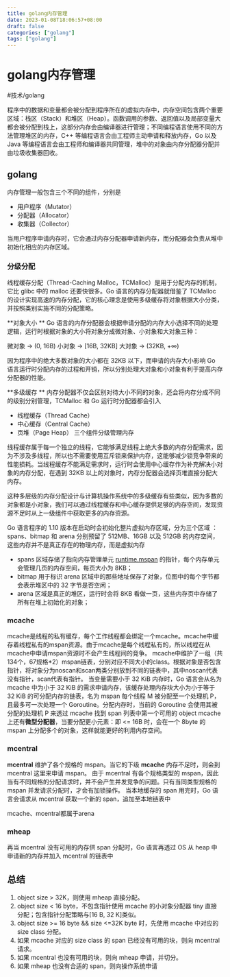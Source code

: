 ```yaml
---
title: golang内存管理
date: 2023-01-08T18:06:57+08:00
draft: false
categories: ["golang"]
tags: ["golang"]
---
```


# golang内存管理
#技术/golang

程序中的数据和变量都会被分配到程序所在的虚拟内存中，内存空间包含两个重要区域：栈区（Stack）和堆区（Heap）。函数调用的参数、返回值以及局部变量大都会被分配到栈上，这部分内存会由编译器进行管理；不同编程语言使用不同的方法管理堆区的内存，C++ 等编程语言会由工程师主动申请和释放内存，Go 以及 Java 等编程语言会由工程师和编译器共同管理，堆中的对象由内存分配器分配并由垃圾收集器回收。

## golang
内存管理一般包含三个不同的组件，分别是
- 用户程序（Mutator）
- 分配器（Allocator）
- 收集器（Collector）

当用户程序申请内存时，它会通过内存分配器申请新内存，而分配器会负责从堆中初始化相应的内存区域。

### 分级分配 
线程缓存分配（Thread-Caching Malloc，TCMalloc）是用于分配内存的机制，它比 glibc 中的 malloc 还要快很多。Go 语言的内存分配器就借鉴了 TCMalloc 的设计实现高速的内存分配，它的核心理念是使用多级缓存将对象根据大小分类，并按照类别实施不同的分配策略。

**对象大小 **
Go 语言的内存分配器会根据申请分配的内存大小选择不同的处理逻辑，运行时根据对象的大小将对象分成微对象、小对象和大对象三种：

微对象 -> (0, 16B)
小对象 -> [16B, 32KB]
大对象 -> (32KB, +∞)

因为程序中的绝大多数对象的大小都在 32KB 以下，而申请的内存大小影响 Go 语言运行时分配内存的过程和开销，所以分别处理大对象和小对象有利于提高内存分配器的性能。

**多级缓存 **
内存分配器不仅会区别对待大小不同的对象，还会将内存分成不同的级别分别管理，TCMalloc 和 Go 运行时分配器都会引入
- 线程缓存（Thread Cache）
- 中心缓存（Central Cache）
- 页堆（Page Heap）
三个组件分级管理内存

线程缓存属于每一个独立的线程，它能够满足线程上绝大多数的内存分配需求，因为不涉及多线程，所以也不需要使用互斥锁来保护内存，这能够减少锁竞争带来的性能损耗。当线程缓存不能满足需求时，运行时会使用中心缓存作为补充解决小对象的内存分配，在遇到 32KB 以上的对象时，内存分配器会选择页堆直接分配大内存。

这种多层级的内存分配设计与计算机操作系统中的多级缓存有些类似，因为多数的对象都是小对象，我们可以通过线程缓存和中心缓存提供足够的内存空间，发现资源不足时从上一级组件中获取更多的内存资源。

Go 语言程序的 1.10 版本在启动时会初始化整片虚拟内存区域，分为三个区域 ：spans、bitmap 和 arena 分别预留了 512MB、16GB 以及 512GB 的内存空间，这些内存并不是真正存在的物理内存，而是虚拟内存

* spans 区域存储了指向内存管理单元  [runtime.mspan](https://draveness.me/golang/tree/runtime.mspan)  的指针，每个内存单元会管理几页的内存空间，每页大小为 8KB；
* bitmap 用于标识 arena 区域中的那些地址保存了对象，位图中的每个字节都会表示堆区中的 32 字节是否空闲；
* arena 区域是真正的堆区，运行时会将 8KB 看做一页，这些内存页中存储了所有在堆上初始化的对象；

### mcache
mcache是线程的私有缓存，每个工作线程都会绑定一个mcache。mcache中缓存着线程私有的mspan资源。由于mcache是每个线程私有的，所以线程在从mcache中申请mspan资源时不会产生线程间的竞争。
mcache中维护了一组（共134个，67规格*2）mspan链表，分别对应不同大小的class。根据对象是否包含指针，将对象分为noscan和scan两类分别放到不同的链表中，其中noscan代表没有指针，scan代表有指针。
当变量需要小于 32 KiB 内存时，Go 语言会从名为 mcache 中为小于 32 KiB 的需求申请内存，该缓存处理内存块大小为小于等于 32 KiB 的可分配内存的链表，名为 mspan
每个线程 M 被分配至一个处理机 P，且最多可一次处理一个 Goroutine。分配内存时，当前的 Goroutine 会使用其被分配的处理机 P 来透过 mcache 找到 span 列表中第一个可用的 object
mcache 上还有**微型分配器**，当要分配更小元素：即 <= 16B 时，会在一个 8byte 的 mspan 上分配多个的对象，这样就能更好的利用内存空间。

### mcentral
**mcentral** 维护了各个规格的 mspan。当它的下级 **mcache** 内存不足时，则会到 mcentral 这里来申请 mspan。
由于 mcentral 有各个规格类型的 mspan，因此当有不同规格的分配请求时，并不会产生并发竞争的问题。只有当同类型规格的 mspan 并发请求分配时，才会有加锁操作。
当本地缓存的 span 用完时，Go 语言会请求从 mcentral 获取一个新的 span，追加至本地链表中

mcache、mcentral都属于arena

### mheap
再当 mcentral 没有可用的内存供 span 分配时，Go 语言再透过 OS 从 heap 中申请新的内存并加入 mcentral 的链表中


## 总结
1. object size > 32K，则使用 mheap 直接分配。 
2. object size < 16 byte，不包含指针使用 mcache 的小对象分配器 tiny 直接分配；包含指针分配策略与[16 B, 32 K]类似。 
3. object size >= 16 byte && size <=32K byte 时，先使用 mcache 中对应的 size class 分配。 
4. 如果 mcache 对应的 size class 的 span 已经没有可用的块，则向 mcentral 请求。 
5. 如果 mcentral 也没有可用的块，则向 mheap 申请，并切分。 
6. 如果 mheap 也没有合适的 span，则向操作系统申请
